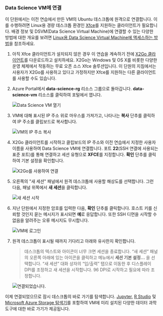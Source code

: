 ### <a name="connect-to-the-data-science-vm"></a>Data Science VM에 연결

이 단원에서는 이전 연습에서 만든 VM의 Ubuntu 데스크톱에 원격으로 연결합니다. 이를 수행하려면 Linux용 경량 데스크톱 환경인 [Xfce](https://xfce.org/)를 지원하는 클라이언트가 필요합니다. 배경 정보 및 DSVM(Data Science Virtual Machine)에 연결할 수 있는 다양한 방법에 대한 개요를 보려면 [Linux용 Data Science Virtual Machine에 액세스하는 방법](https://docs.microsoft.com/azure/machine-learning/data-science-virtual-machine/dsvm-ubuntu-intro#how-to-access-the-data-science-virtual-machine-for-linux)을 참조하세요.

1. 아직 Xfce 클라이언트가 설치되지 않은 경우 이 연습을 계속하기 전에 [X2Go 클라이언트](https://wiki.x2go.org/doku.php/download:start)를 다운로드하고 설치하세요. X2Go는 Windows 및 OS X를 비롯한 다양한 운영 체제에서 작동하는 무료 오픈 소스 Xfce 솔루션입니다. 이 단원의 지침에서는 사용자가 X2Go를 사용하고 있다고 가정하지만 Xfce를 지원하는 다른 클라이언트를 사용할 수도 있습니다.

1. Azure Portal에서 **data-science-rg** 리소스 그룹으로 돌아갑니다. **data-science-vm** 리소스를 클릭하여 포털에서 엽니다.

    ![Data Science VM 열기](../media-draft/2-open-data-science-vm.png)

1. VM에 대해 표시된 IP 주소 위로 마우스를 가져가고, 나타나는 **복사** 단추를 클릭하여 IP 주소를 클립보드로 복사합니다.

    ![VM의 IP 주소 복사](../media-draft/2-copy-ip-address.png)

1. X2Go 클라이언트를 시작하고 클립보드의 IP 주소와 이전 연습에서 지정한 사용자 이름을 사용하여 Data Science VM에 연결합니다. 포트 **22**(SSH 연결에 사용되는 표준 포트)를 통해 연결하고 세션 유형으로 **XFCE**를 지정합니다. **확인** 단추를 클릭하여 기본 설정을 확인합니다.

    ![X2Go를 사용하여 연결](../media-draft/2-new-session-1.png)

1. 오른쪽의 "새 세션" 패널에서 원격 데스크톱에 사용할 해상도를 선택합니다. 그런 다음, 패널 위쪽에서 **새 세션**을 클릭합니다.

    ![새 세션 시작](../media-draft/2-new-session-2.png)

1. 지난 단원에서 지정한 암호를 입력한 다음, **확인** 단추를 클릭합니다. 호스트 키를 신뢰할 것인지 묻는 메시지가 표시되면 **예**로 응답합니다. 또한 SSH 디먼을 시작할 수 없음을 알려주는 오류 메시지도 무시합니다.

    ![VM에 로그인](../media-draft/2-new-session-3.png)

1. 원격 데스크톱이 표시될 때까지 기다리고 아래와 유사한지 확인합니다.

    > 데스크톱의 텍스트와 아이콘이 너무 크면 세션을 종료합니다. “새 세션” 패널의 오른쪽 아래에 있는 아이콘을 클릭하고 메뉴에서 **세션 기본 설정...** 을 선택합니다. “새 세션” 대화 상자의 “입/출력” 탭으로 이동한 후 디스플레이 DPI를 조정하고 새 세션을 시작합니다. 96 DPI로 시작하고 필요에 따라 조정합니다.

    ![연결되었습니다.](../media-draft/2-ubuntu-desktop.png)

이제 연결되었으므로 잠시 데스크톱의 바로 가기를 탐색합니다. [Jupyter](http://jupyter.org/), [R Studio](https://www.rstudio.com/) 및 [Microsoft Azure Storage 탐색기](https://azure.microsoft.com/features/storage-explorer/)를 포함하여 VM에 미리 설치된 다양한 데이터 과학 도구에 대한 바로 가기가 제공됩니다.